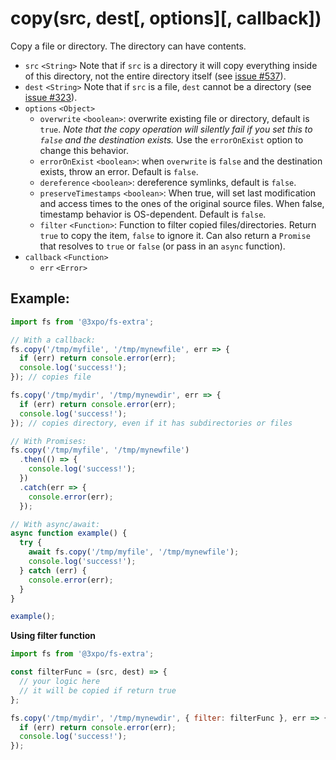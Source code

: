 # copy(src, dest[, options][, callback])

Copy a file or directory. The directory can have contents.

- `src` `<String>` Note that if `src` is a directory it will copy everything inside of this directory, not the entire directory itself (see [issue #537](https://github.com/jprichardson/node-fs-extra/issues/537)).
- `dest` `<String>` Note that if `src` is a file, `dest` cannot be a directory (see [issue #323](https://github.com/jprichardson/node-fs-extra/issues/323)).
- `options` `<Object>`
  - `overwrite` `<boolean>`: overwrite existing file or directory, default is `true`. _Note that the copy operation will silently fail if you set this to `false` and the destination exists._ Use the `errorOnExist` option to change this behavior.
  - `errorOnExist` `<boolean>`: when `overwrite` is `false` and the destination exists, throw an error. Default is `false`.
  - `dereference` `<boolean>`: dereference symlinks, default is `false`.
  - `preserveTimestamps` `<boolean>`: When true, will set last modification and access times to the ones of the original source files. When false, timestamp behavior is OS-dependent. Default is `false`.
  - `filter` `<Function>`: Function to filter copied files/directories. Return `true` to copy the item, `false` to ignore it. Can also return a `Promise` that resolves to `true` or `false` (or pass in an `async` function).
- `callback` `<Function>`
  - `err` `<Error>`

## Example:

```js
import fs from '@3xpo/fs-extra';

// With a callback:
fs.copy('/tmp/myfile', '/tmp/mynewfile', err => {
  if (err) return console.error(err);
  console.log('success!');
}); // copies file

fs.copy('/tmp/mydir', '/tmp/mynewdir', err => {
  if (err) return console.error(err);
  console.log('success!');
}); // copies directory, even if it has subdirectories or files

// With Promises:
fs.copy('/tmp/myfile', '/tmp/mynewfile')
  .then(() => {
    console.log('success!');
  })
  .catch(err => {
    console.error(err);
  });

// With async/await:
async function example() {
  try {
    await fs.copy('/tmp/myfile', '/tmp/mynewfile');
    console.log('success!');
  } catch (err) {
    console.error(err);
  }
}

example();
```

**Using filter function**

```js
import fs from '@3xpo/fs-extra';

const filterFunc = (src, dest) => {
  // your logic here
  // it will be copied if return true
};

fs.copy('/tmp/mydir', '/tmp/mynewdir', { filter: filterFunc }, err => {
  if (err) return console.error(err);
  console.log('success!');
});
```
